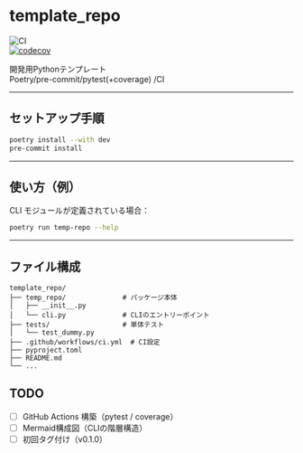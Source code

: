 # template_repo

![CI](https://github.com/yamanora/temp_repo/actions/workflows/ci.yml/badge.svg)  
[![codecov](https://codecov.io/gh/yamanora/temp_repo/branch/main/graph/badge.svg)](https://codecov.io/gh/yamanora/temp_repo)

開発用Pythonテンプレート  
Poetry/pre-commit/pytest(+coverage) /CI

---

## セットアップ手順

```bash
poetry install --with dev
pre-commit install
```

---

## 使い方（例）

CLI モジュールが定義されている場合：

```bash
poetry run temp-repo --help
```

---

## ファイル構成

```
template_repo/
├── temp_repo/              # パッケージ本体
│   ├── __init__.py
│   └── cli.py              # CLIのエントリーポイント
├── tests/                  # 単体テスト
│   └── test_dummy.py
├── .github/workflows/ci.yml  # CI設定
├── pyproject.toml
├── README.md
└── ...
```

## TODO

- [ ] GitHub Actions 構築（pytest / coverage）
- [ ] Mermaid構成図（CLIの階層構造）
- [ ] 初回タグ付け（v0.1.0）
